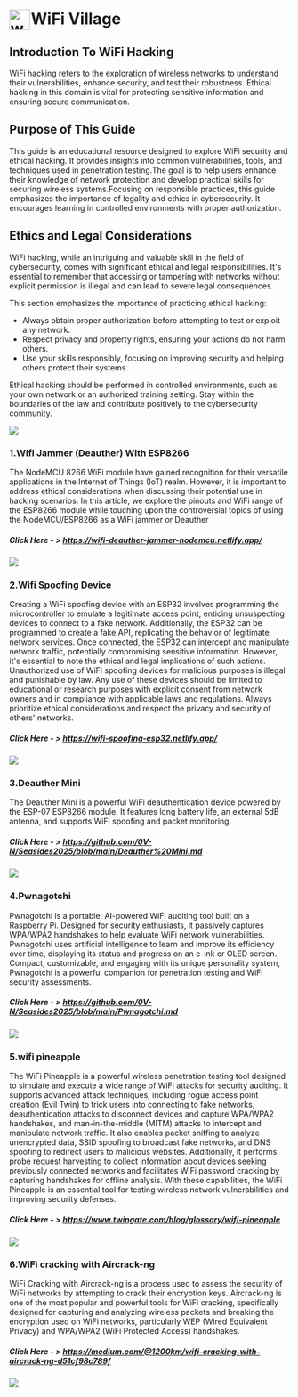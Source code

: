 # <img src="https://github.com/0V-N/Seasides2025/blob/main/Images/80326c84c6e00910f63aa6260372ec25.gif?raw=true" alt="welcome" style="width: 37px; float: left; margin-right: 2px;"> WiFi Village 

## Introduction To WiFi Hacking
WiFi hacking refers to the exploration of wireless networks to understand their vulnerabilities, enhance security, and test their robustness. Ethical hacking in this domain is vital for protecting sensitive information and ensuring secure communication.

## Purpose of This Guide
This guide is an educational resource designed to explore WiFi security and ethical hacking. It provides insights into common vulnerabilities, tools, and techniques used in penetration testing.The goal is to help users enhance their knowledge of network protection and develop practical skills for securing wireless systems.Focusing on responsible practices, this guide emphasizes the importance of legality and ethics in cybersecurity. It encourages learning in controlled environments with proper authorization.  

## Ethics and Legal Considerations

WiFi hacking, while an intriguing and valuable skill in the field of cybersecurity, comes with significant ethical and legal responsibilities. It's essential to remember that accessing or tampering with networks without explicit permission is illegal and can lead to severe legal consequences.  

This section emphasizes the importance of practicing ethical hacking:  
- Always obtain proper authorization before attempting to test or exploit any network.  
- Respect privacy and property rights, ensuring your actions do not harm others.  
- Use your skills responsibly, focusing on improving security and helping others protect their systems.  

Ethical hacking should be performed in controlled environments, such as your own network or an authorized training setting. Stay within the boundaries of the law and contribute positively to the cybersecurity community.
   
![](https://github.com/0V-N/Seasides2025/blob/main/Images/final-warning-warning.gif)

### 1.Wifi Jammer (Deauther) With ESP8266
The NodeMCU 8266 WiFi module have gained recognition for their versatile applications in the Internet of Things (IoT) realm​​. However, it is important to address ethical considerations when discussing their potential use in hacking scenarios. In this article, we explore the pinouts and WiFi range of the ESP8266 module while touching upon the controversial topics of using the NodeMCU/ESP8266 as a WiFi jammer or Deauther

##### Click Here - > https://wifi-deauther-jammer-nodemcu.netlify.app/

![](https://github.com/0V-N/Seasides2025/blob/main/Images/8930234700_1561108959.jpg)

### 2.Wifi Spoofing Device
Creating a WiFi spoofing device with an ESP32 involves programming the microcontroller to emulate a legitimate access point, enticing unsuspecting devices to connect to a fake network. Additionally, the ESP32 can be programmed to create a fake API, replicating the behavior of legitimate network services. Once connected, the ESP32 can intercept and manipulate network traffic, potentially compromising sensitive information. However, it's essential to note the ethical and legal implications of such actions. Unauthorized use of WiFi spoofing devices for malicious purposes is illegal and punishable by law. Any use of these devices should be limited to educational or research purposes with explicit consent from network owners and in compliance with applicable laws and regulations. Always prioritize ethical considerations and respect the privacy and security of others' networks. 

##### Click Here - > https://wifi-spoofing-esp32.netlify.app/

![](https://github.com/0V-N/Seasides2025/blob/main/Images/wifi%20spoof.jpg)

### 3.Deauther Mini

The Deauther Mini is a powerful WiFi deauthentication device powered by the ESP-07 ESP8266 module. It features long battery life, an external 5dB antenna, and supports WiFi spoofing and packet monitoring.

##### Click Here - > https://github.com/0V-N/Seasides2025/blob/main/Deauther%20Mini.md

![](https://github.com/0V-N/Seasides2025/blob/main/Images/Dmini1.jpg)

### 4.Pwnagotchi

Pwnagotchi is a portable, AI-powered WiFi auditing tool built on a Raspberry Pi. Designed for security enthusiasts, it passively captures WPA/WPA2 handshakes to help evaluate WiFi network vulnerabilities. Pwnagotchi uses artificial intelligence to learn and improve its efficiency over time, displaying its status and progress on an e-ink or OLED screen. Compact, customizable, and engaging with its unique personality system, Pwnagotchi is a powerful companion for penetration testing and WiFi security assessments.

##### Click Here - > https://github.com/0V-N/Seasides2025/blob/main/Pwnagotchi.md

![](https://github.com/0V-N/Seasides2025/blob/main/Images/pwnagotchi.jpg)

### 5.wifi pineapple

The WiFi Pineapple is a powerful wireless penetration testing tool designed to simulate and execute a wide range of WiFi attacks for security auditing. It supports advanced attack techniques, including rogue access point creation (Evil Twin) to trick users into connecting to fake networks, deauthentication attacks to disconnect devices and capture WPA/WPA2 handshakes, and man-in-the-middle (MITM) attacks to intercept and manipulate network traffic. It also enables packet sniffing to analyze unencrypted data, SSID spoofing to broadcast fake networks, and DNS spoofing to redirect users to malicious websites. Additionally, it performs probe request harvesting to collect information about devices seeking previously connected networks and facilitates WiFi password cracking by capturing handshakes for offline analysis. With these capabilities, the WiFi Pineapple is an essential tool for testing wireless network vulnerabilities and improving security defenses.

##### Click Here - > https://www.twingate.com/blog/glossary/wifi-pineapple

![](https://github.com/0V-N/Seasides2025/blob/main/Images/Wifi%20pineapple.jpg)


### 6.WiFi cracking with Aircrack-ng

WiFi Cracking with Aircrack-ng is a process used to assess the security of WiFi networks by attempting to crack their encryption keys. Aircrack-ng is one of the most popular and powerful tools for WiFi cracking, specifically designed for capturing and analyzing wireless packets and breaking the encryption used on WiFi networks, particularly WEP (Wired Equivalent Privacy) and WPA/WPA2 (WiFi Protected Access) handshakes.

##### Click Here - > https://medium.com/@1200km/wifi-cracking-with-aircrack-ng-d51cf98c789f

![](https://github.com/0V-N/Seasides2025/blob/main/Images/wifihack.png)
